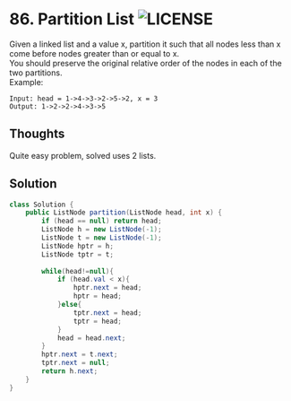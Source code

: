 # 86. Partition List ![LICENSE](https://img.shields.io/badge/Rank-Medium-orange)
Given a linked list and a value x, partition it such that all nodes less than x come before nodes greater than or equal to x.  
You should preserve the original relative order of the nodes in each of the two partitions.  
Example:
```
Input: head = 1->4->3->2->5->2, x = 3
Output: 1->2->2->4->3->5
```
## Thoughts
Quite easy problem, solved uses 2 lists.

## Solution
```java
class Solution {
    public ListNode partition(ListNode head, int x) {
        if (head == null) return head;
        ListNode h = new ListNode(-1);
        ListNode t = new ListNode(-1);
        ListNode hptr = h;
        ListNode tptr = t;
        
        while(head!=null){
            if (head.val < x){
                hptr.next = head;
                hptr = head;
            }else{
                tptr.next = head;
                tptr = head;
            }
            head = head.next;
        }
        hptr.next = t.next;
        tptr.next = null;
        return h.next;
    }
}
```